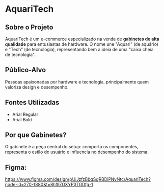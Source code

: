 # AquariTech

## Sobre o Projeto

AquariTech é um e-commerce especializado na venda de **gabinetes de alta qualidade** para entusiastas de hardware. O nome une "Aquari" (de aquário) e "Tech" (de tecnologia), representando bem a ideia de uma "caixa cheia de tecnologia".

## Público-Alvo

Pessoas apaixonadas por hardware e tecnologia, principalmente quem valoriza design e desempenho.

## Fontes Utilizadas

- Arial Regular  
- Arial Bold

## Por que Gabinetes?

O gabinete é a peça central do setup: comporta os componentes, representa o estilo do usuário e influencia no desempenho do sistema.

## Figma:
https://www.figma.com/design/pUiJzfzBbqSgRBDlPNvNtc/AquariTech?node-id=270-1880&t=8hfIlZDXYP3TGDfg-1

